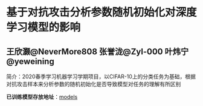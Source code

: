 # 基于对抗攻击分析参数随机初始化对深度学习模型的影响
## 王欣灏@NeverMore808 张誉泷@Zyl-000 叶炜宁@yeweining
简介：2020春季学习机器学习学期项目，以CIFAR-10上的分类任务为基础，根据对抗攻击样本来分析参数的随机初始化是否导致模型对任务的理解有所区别

**已训练模型存放地址**：[models](https://disk.pku.edu.cn:443/link/9E9EDB693B7470A840125FE33FF665EE)
